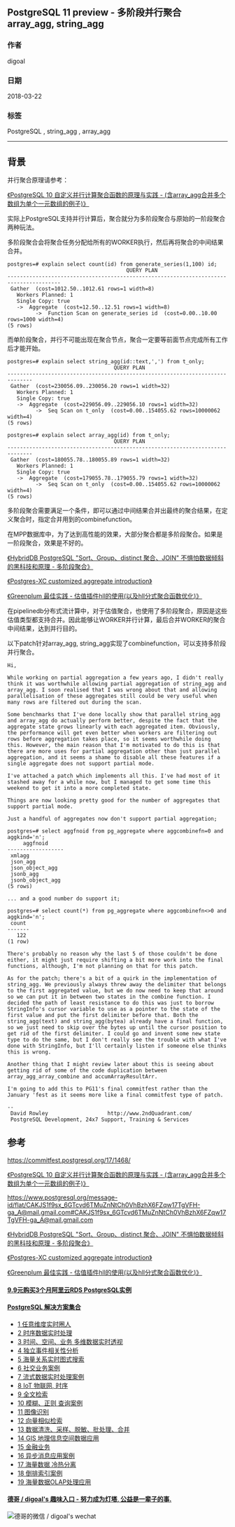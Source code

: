 ## PostgreSQL 11 preview - 多阶段并行聚合array_agg, string_agg  
            
### 作者            
digoal            
            
### 日期            
2018-03-22            
            
### 标签            
PostgreSQL , string_agg , array_agg    
            
----            
            
## 背景       
并行聚合原理请参考：  
  
[《PostgreSQL 10 自定义并行计算聚合函数的原理与实践 - (含array_agg合并多个数组为单个一元数组的例子)》](../201801/20180119_04.md)    
  
实际上PostgreSQL支持并行计算后，聚合就分为多阶段聚合与原始的一阶段聚合两种玩法。  
  
多阶段聚合会将聚合任务分配给所有的WORKER执行，然后再将聚合的中间结果合并。  
  
```  
postgres=# explain select count(id) from generate_series(1,100) id;  
                                      QUERY PLAN                                         
---------------------------------------------------------------------------------------  
 Gather  (cost=1012.50..1012.61 rows=1 width=8)  
   Workers Planned: 1  
   Single Copy: true  
   ->  Aggregate  (cost=12.50..12.51 rows=1 width=8)  
         ->  Function Scan on generate_series id  (cost=0.00..10.00 rows=1000 width=4)  
(5 rows)  
```  
  
而单阶段聚合，并行不可能出现在聚合节点，聚合一定要等前面节点完成所有工作后才能开始。  
  
```  
postgres=# explain select string_agg(id::text,',') from t_only;  
                                  QUERY PLAN                                    
------------------------------------------------------------------------------  
 Gather  (cost=230056.09..230056.20 rows=1 width=32)  
   Workers Planned: 1  
   Single Copy: true  
   ->  Aggregate  (cost=229056.09..229056.10 rows=1 width=32)  
         ->  Seq Scan on t_only  (cost=0.00..154055.62 rows=10000062 width=4)  
(5 rows)  
  
postgres=# explain select array_agg(id) from t_only;  
                                  QUERY PLAN                                    
------------------------------------------------------------------------------  
 Gather  (cost=180055.78..180055.89 rows=1 width=32)  
   Workers Planned: 1  
   Single Copy: true  
   ->  Aggregate  (cost=179055.78..179055.79 rows=1 width=32)  
         ->  Seq Scan on t_only  (cost=0.00..154055.62 rows=10000062 width=4)  
(5 rows)  
```  
  
多阶段聚合需要满足一个条件，即可以通过中间结果合并出最终的聚合结果，在定义聚合时，指定合并用到的combinefunction。  
  
在MPP数据库中，为了达到高性能的效果，大部分聚合都是多阶段聚合。如果是一阶段聚合，效果是不好的。  
  
[《HybridDB PostgreSQL "Sort、Group、distinct 聚合、JOIN" 不惧怕数据倾斜的黑科技和原理 - 多阶段聚合》](../201711/20171123_01.md)    
  
[《Postgres-XC customized aggregate introduction》](../201305/20130502_01.md)    
  
[《Greenplum 最佳实践 - 估值插件hll的使用(以及hll分式聚合函数优化)》](../201608/20160825_02.md)    
  
在pipelinedb分布式流计算中，对于估值聚合，也使用了多阶段聚合，原因是这些估值类型都支持合并。因此能够让WORKER并行计算，最后合并WORKER的聚合中间结果，达到并行目的。  
  
以下patch针对array_agg, string_agg实现了combinefunction，可以支持多阶段并行聚合。   
  
```  
Hi,  
  
While working on partial aggregation a few years ago, I didn't really  
think it was worthwhile allowing partial aggregation of string_agg and  
array_agg. I soon realised that I was wrong about that and allowing  
parallelisation of these aggregates still could be very useful when  
many rows are filtered out during the scan.  
  
Some benchmarks that I've done locally show that parallel string_agg  
and array_agg do actually perform better, despite the fact that the  
aggregate state grows linearly with each aggregated item. Obviously,  
the performance will get even better when workers are filtering out  
rows before aggregation takes place, so it seems worthwhile doing  
this. However, the main reason that I'm motivated to do this is that  
there are more uses for partial aggregation other than just parallel  
aggregation, and it seems a shame to disable all these features if a  
single aggregate does not support partial mode.  
  
I've attached a patch which implements all this. I've had most of it  
stashed away for a while now, but I managed to get some time this  
weekend to get it into a more completed state.  
  
Things are now looking pretty good for the number of aggregates that  
support partial mode.  
  
Just a handful of aggregates now don't support partial aggregation;  
  
postgres=# select aggfnoid from pg_aggregate where aggcombinefn=0 and  
aggkind='n';  
     aggfnoid  
------------------  
 xmlagg  
 json_agg  
 json_object_agg  
 jsonb_agg  
 jsonb_object_agg  
(5 rows)  
  
... and a good number do support it;  
  
postgres=# select count(*) from pg_aggregate where aggcombinefn<>0 and  
aggkind='n';  
 count  
-------  
   122  
(1 row)  
  
There's probably no reason why the last 5 of those couldn't be done  
either, it might just require shifting a bit more work into the final  
functions, although, I'm not planning on that for this patch.  
  
As for the patch; there's a bit of a quirk in the implementation of  
string_agg. We previously always threw away the delimiter that belongs  
to the first aggregated value, but we do now need to keep that around  
so we can put it in between two states in the combine function. I  
decided the path of least resistance to do this was just to borrow  
StringInfo's cursor variable to use as a pointer to the state of the  
first value and put the first delimiter before that. Both the  
string_agg(text) and string_agg(bytea) already have a final function,  
so we just need to skip over the bytes up until the cursor position to  
get rid of the first delimiter. I could go and invent some new state  
type to do the same, but I don't really see the trouble with what I've  
done with StringInfo, but I'll certainly listen if someone else thinks  
this is wrong.  
  
Another thing that I might review later about this is seeing about  
getting rid of some of the code duplication between  
array_agg_array_combine and accumArrayResultArr.  
  
I'm going to add this to PG11's final commitfest rather than the  
January 'fest as it seems more like a final commitfest type of patch.  
  
--   
 David Rowley                   http://www.2ndQuadrant.com/  
 PostgreSQL Development, 24x7 Support, Training & Services  
```  
      
      
## 参考      
https://commitfest.postgresql.org/17/1468/  
    
[《PostgreSQL 10 自定义并行计算聚合函数的原理与实践 - (含array_agg合并多个数组为单个一元数组的例子)》](../201801/20180119_04.md)    
  
https://www.postgresql.org/message-id/flat/CAKJS1f9sx_6GTcvd6TMuZnNtCh0VhBzhX6FZqw17TgVFH-ga_A@mail.gmail.com#CAKJS1f9sx_6GTcvd6TMuZnNtCh0VhBzhX6FZqw17TgVFH-ga_A@mail.gmail.com  
  
[《HybridDB PostgreSQL "Sort、Group、distinct 聚合、JOIN" 不惧怕数据倾斜的黑科技和原理 - 多阶段聚合》](../201711/20171123_01.md)    
  
[《Postgres-XC customized aggregate introduction》](../201305/20130502_01.md)    
  
[《Greenplum 最佳实践 - 估值插件hll的使用(以及hll分式聚合函数优化)》](../201608/20160825_02.md)    
  
  
  
  
  
  
  
  
  
  
  
  
  
  
  
  
  
  
  
  
  
  
  
  
  
  
  
  
  
  
  
  
  
  
  
  
  
  
  
  
  
  
  
  
  
  
  
  
  
  
  
  
  
  
  
#### [9.9元购买3个月阿里云RDS PostgreSQL实例](https://www.aliyun.com/database/postgresqlactivity "57258f76c37864c6e6d23383d05714ea")
  
  
#### [PostgreSQL 解决方案集合](https://yq.aliyun.com/topic/118 "40cff096e9ed7122c512b35d8561d9c8")
- [1 任意维度实时圈人](https://yq.aliyun.com/topic/118 "40cff096e9ed7122c512b35d8561d9c8")
- [2 时序数据实时处理](https://yq.aliyun.com/topic/118 "40cff096e9ed7122c512b35d8561d9c8")
- [3 时间、空间、业务 多维数据实时透视](https://yq.aliyun.com/topic/118 "40cff096e9ed7122c512b35d8561d9c8")
- [4 独立事件相关性分析](https://yq.aliyun.com/topic/118 "40cff096e9ed7122c512b35d8561d9c8")
- [5 海量关系实时图式搜索](https://yq.aliyun.com/topic/118 "40cff096e9ed7122c512b35d8561d9c8")
- [6 社交业务案例](https://yq.aliyun.com/topic/118 "40cff096e9ed7122c512b35d8561d9c8")
- [7 流式数据实时处理案例](https://yq.aliyun.com/topic/118 "40cff096e9ed7122c512b35d8561d9c8")
- [8 IoT 物联网, 时序](https://yq.aliyun.com/topic/118 "40cff096e9ed7122c512b35d8561d9c8")
- [9 全文检索](https://yq.aliyun.com/topic/118 "40cff096e9ed7122c512b35d8561d9c8")
- [10 模糊、正则 查询案例](https://yq.aliyun.com/topic/118 "40cff096e9ed7122c512b35d8561d9c8")
- [11 图像识别](https://yq.aliyun.com/topic/118 "40cff096e9ed7122c512b35d8561d9c8")
- [12 向量相似检索](https://yq.aliyun.com/topic/118 "40cff096e9ed7122c512b35d8561d9c8")
- [13 数据清洗、采样、脱敏、批处理、合并](https://yq.aliyun.com/topic/118 "40cff096e9ed7122c512b35d8561d9c8")
- [14 GIS 地理信息空间数据应用](https://yq.aliyun.com/topic/118 "40cff096e9ed7122c512b35d8561d9c8")
- [15 金融业务](https://yq.aliyun.com/topic/118 "40cff096e9ed7122c512b35d8561d9c8")
- [16 异步消息应用案例](https://yq.aliyun.com/topic/118 "40cff096e9ed7122c512b35d8561d9c8")
- [17 海量数据 冷热分离](https://yq.aliyun.com/topic/118 "40cff096e9ed7122c512b35d8561d9c8")
- [18 倒排索引案例](https://yq.aliyun.com/topic/118 "40cff096e9ed7122c512b35d8561d9c8")
- [19 海量数据OLAP处理应用](https://yq.aliyun.com/topic/118 "40cff096e9ed7122c512b35d8561d9c8")
  
  
#### [德哥 / digoal's 趣味入口 - 努力成为灯塔, 公益是一辈子的事.](https://github.com/digoal/blog/blob/master/README.md "22709685feb7cab07d30f30387f0a9ae")
  
  
![德哥的微信 / digoal's wechat](../pic/digoal_weixin.jpg "f7ad92eeba24523fd47a6e1a0e691b59")
  
